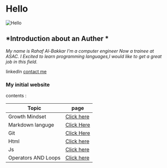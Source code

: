 # **Hello**
![Hello](https://blogfonts.com/fonts/h/406/164406/img/hello.png)


## *Introduction about an **Auther** *
*My name is Rahaf Al-Bakkar
 I'm a computer engineer Now a trainee at ASAC. I Excited to learn programming languages,I would like to get a great job in this field.*

linkedIn [contact me](https://www.linkedin.com/in/rahaf-albakkar-b3a63a202/)

### My initial website 
contents :

Topic  | page
------------ | -------------
Growth Mindset | [Click here](https://rahafalbakkar.github.io/Raeding-Note/Growthmindest)
Markdown languge |[Click Here](https://rahafalbakkar.github.io/Raeding-Note/Markdown)
Git |[Click Here](https://rahafalbakkar.github.io/Raeding-Note/Git)
Html  | [Click here](https://rahafalbakkar.github.io/Raeding-Note/html)
Js    |[Click here](https://rahafalbakkar.github.io/Raeding-Note/js)
 Operators AND Loops | [Click here](https://rahafalbakkar.github.io/Raeding-Note/Ex&loop)

